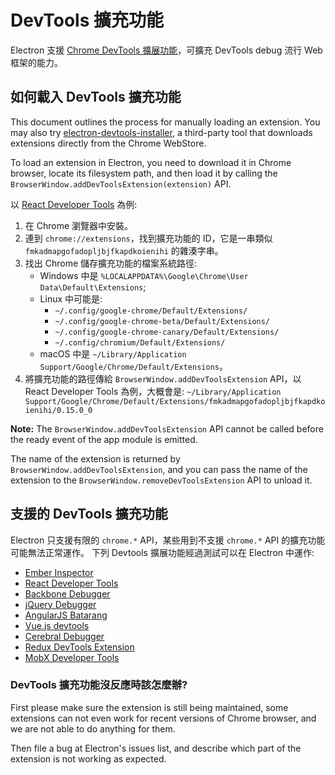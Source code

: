 # DevTools 擴充功能

Electron 支援 [Chrome DevTools 擴展功能](https://developer.chrome.com/extensions/devtools)，可擴充 DevTools debug 流行 Web 框架的能力。

## 如何載入 DevTools 擴充功能

This document outlines the process for manually loading an extension. You may also try [electron-devtools-installer](https://github.com/GPMDP/electron-devtools-installer), a third-party tool that downloads extensions directly from the Chrome WebStore.

To load an extension in Electron, you need to download it in Chrome browser, locate its filesystem path, and then load it by calling the `BrowserWindow.addDevToolsExtension(extension)` API.

以 [React Developer Tools](https://chrome.google.com/webstore/detail/react-developer-tools/fmkadmapgofadopljbjfkapdkoienihi) 為例:

1. 在 Chrome 瀏覽器中安裝。
2. 連到 `chrome://extensions`，找到擴充功能的 ID，它是一串類似 `fmkadmapgofadopljbjfkapdkoienihi` 的雜湊字串。
3. 找出 Chrome 儲存擴充功能的檔案系統路徑: 
    * Windows 中是 `%LOCALAPPDATA%\Google\Chrome\User Data\Default\Extensions`;
    * Linux 中可能是: 
        * `~/.config/google-chrome/Default/Extensions/`
        * `~/.config/google-chrome-beta/Default/Extensions/`
        * `~/.config/google-chrome-canary/Default/Extensions/`
        * `~/.config/chromium/Default/Extensions/`
    * macOS 中是 `~/Library/Application Support/Google/Chrome/Default/Extensions`。
4. 將擴充功能的路徑傳給 `BrowserWindow.addDevToolsExtension` API，以 React Developer Tools 為例，大概會是: `~/Library/Application Support/Google/Chrome/Default/Extensions/fmkadmapgofadopljbjfkapdkoienihi/0.15.0_0`

**Note:** The `BrowserWindow.addDevToolsExtension` API cannot be called before the ready event of the app module is emitted.

The name of the extension is returned by `BrowserWindow.addDevToolsExtension`, and you can pass the name of the extension to the `BrowserWindow.removeDevToolsExtension` API to unload it.

## 支援的 DevTools 擴充功能

Electron 只支援有限的 `chrome.*` API，某些用到不支援 `chrome.*` API 的擴充功能可能無法正常運作。 下列 Devtools 擴展功能經過測試可以在 Electron 中運作:

* [Ember Inspector](https://chrome.google.com/webstore/detail/ember-inspector/bmdblncegkenkacieihfhpjfppoconhi)
* [React Developer Tools](https://chrome.google.com/webstore/detail/react-developer-tools/fmkadmapgofadopljbjfkapdkoienihi)
* [Backbone Debugger](https://chrome.google.com/webstore/detail/backbone-debugger/bhljhndlimiafopmmhjlgfpnnchjjbhd)
* [jQuery Debugger](https://chrome.google.com/webstore/detail/jquery-debugger/dbhhnnnpaeobfddmlalhnehgclcmjimi)
* [AngularJS Batarang](https://chrome.google.com/webstore/detail/angularjs-batarang/ighdmehidhipcmcojjgiloacoafjmpfk)
* [Vue.js devtools](https://chrome.google.com/webstore/detail/vuejs-devtools/nhdogjmejiglipccpnnnanhbledajbpd)
* [Cerebral Debugger](https://cerebraljs.com/docs/introduction/debugger.html)
* [Redux DevTools Extension](https://chrome.google.com/webstore/detail/redux-devtools/lmhkpmbekcpmknklioeibfkpmmfibljd)
* [MobX Developer Tools](https://chrome.google.com/webstore/detail/mobx-developer-tools/pfgnfdagidkfgccljigdamigbcnndkod)

### DevTools 擴充功能沒反應時該怎麼辦?

First please make sure the extension is still being maintained, some extensions can not even work for recent versions of Chrome browser, and we are not able to do anything for them.

Then file a bug at Electron's issues list, and describe which part of the extension is not working as expected.